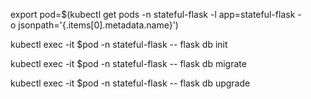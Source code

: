 export pod=$(kubectl get pods -n stateful-flask -l app=stateful-flask -\
o jsonpath='{.items[0].metadata.name}')

kubectl exec -it $pod -n stateful-flask -- flask db init

kubectl exec -it $pod -n stateful-flask -- flask db migrate

kubectl exec -it $pod -n stateful-flask -- flask db upgrade